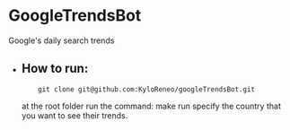 # GoogleTrendsBot
Google's daily search trends
- ## How to run:
          git clone git@github.com:KyloReneo/googleTrendsBot.git
  at the root folder run the command:
                      make run
  specify the country that you want to see their trends.
